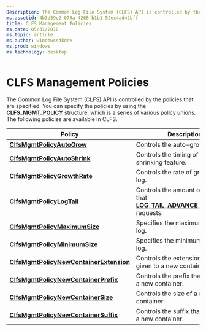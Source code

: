 ```yaml
---
Description: The Common Log File System (CLFS) API is controlled by the policies that are specified.
ms.assetid: 4b3d59e2-079a-4268-b1b1-52ec4ad42bff
title: CLFS Management Policies
ms.date: 05/31/2018
ms.topic: article
ms.author: windowssdkdev
ms.prod: windows
ms.technology: desktop
---
```


# CLFS Management Policies

The Common Log File System (CLFS) API is controlled by the policies that are specified. You can specify the policies by using the [**CLFS\_MGMT\_POLICY**](/windows/win32/Clfsmgmt/ns-clfsmgmt-_clfs_mgmt_policy?branch=master) structure, which is a series of various policy unions. The following policies are available in CLFS.



| Policy                                                                          | Description                                                                                                              |
|---------------------------------------------------------------------------------|--------------------------------------------------------------------------------------------------------------------------|
| [**ClfsMgmtPolicyAutoGrow**](/windows/win32/Clfsmgmt/ne-clfsmgmt-_clfs_mgmt_policy_type?branch=master)<br/>              | Controls the auto-grow feature.<br/>                                                                               |
| [**ClfsMgmtPolicyAutoShrink**](/windows/win32/Clfsmgmt/ne-clfsmgmt-_clfs_mgmt_policy_type?branch=master)<br/>            | Controls the timing of the log-shrinking feature.<br/>                                                             |
| [**ClfsMgmtPolicyGrowthRate**](/windows/win32/Clfsmgmt/ne-clfsmgmt-_clfs_mgmt_policy_type?branch=master)<br/>            | Controls the rate of growth of a log.<br/>                                                                         |
| [**ClfsMgmtPolicyLogTail**](/windows/win32/Clfsmgmt/ne-clfsmgmt-_clfs_mgmt_policy_type?branch=master)<br/>               | Controls the amount of space that [**LOG\_TAIL\_ADVANCE\_CALLBACK**](/windows/win32/Clfsmgmtw32/nc-clfsmgmtw32-plog_tail_advance_callback?branch=master) requests.<br/> |
| [**ClfsMgmtPolicyMaximumSize**](/windows/win32/Clfsmgmt/ne-clfsmgmt-_clfs_mgmt_policy_type?branch=master)<br/>           | Specifies the maximum size of a log.<br/>                                                                          |
| [**ClfsMgmtPolicyMinimumSize**](/windows/win32/Clfsmgmt/ne-clfsmgmt-_clfs_mgmt_policy_type?branch=master)<br/>           | Specifies the minimum size of a log.<br/>                                                                          |
| [**ClfsMgmtPolicyNewContainerExtension**](/windows/win32/Clfsmgmt/ne-clfsmgmt-_clfs_mgmt_policy_type?branch=master)<br/> | Controls the extension that is given to a new container.<br/>                                                      |
| [**ClfsMgmtPolicyNewContainerPrefix**](/windows/win32/Clfsmgmt/ne-clfsmgmt-_clfs_mgmt_policy_type?branch=master)<br/>    | Controls the prefix that is given to a new container.<br/>                                                         |
| [**ClfsMgmtPolicyNewContainerSize**](/windows/win32/Clfsmgmt/ne-clfsmgmt-_clfs_mgmt_policy_type?branch=master)<br/>      | Controls the size of a new container.<br/>                                                                         |
| [**ClfsMgmtPolicyNewContainerSuffix**](/windows/win32/Clfsmgmt/ne-clfsmgmt-_clfs_mgmt_policy_type?branch=master)<br/>    | Controls the suffix that is given to a new container.<br/>                                                         |



 

 

 





